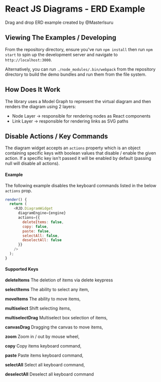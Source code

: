 # React JS Diagrams - ERD Example

Drag and drop ERD example created by @MasterIsuru

## Viewing The Examples / Developing

From the repository directory, ensure you've run `npm install` then run `npm start` to spin up the development server and navigate to `http://localhost:3000`.

Alternatively, you can run `./node_modules/.bin/webpack` from the repository directory to build the demo bundles and run them from the file system.

## How Does It Work

The library uses a Model Graph to represent the virtual diagram and then renders the diagram using
2 layers:
* Node Layer -> responsible for rendering nodes as React components
* Link Layer -> responsible for rendering links as SVG paths

## Disable Actions / Key Commands

The diagram widget accepts an `actions` property which is an object containing specific keys with boolean values that disable / enable the given action. If a specific key isn't passed it will be enabled by default (passing null will disable all actions).

#### Example

The following example disables the keyboard commands listed in the below `actions` prop.

```javascript
render() {
  return (
    <RJD.DiagramWidget
      diagramEngine={engine}
      actions={{
        deleteItems: false,
        copy: false,
        paste: false,
        selectAll: false,
        deselectAll: false
      }}
    />
  );
}
```

#### Supported Keys


__deleteItems__ The deletion of items via delete keypress

__selectItems__ The ability to select any item,

__moveItems__ The ability to move items,

__multiselect__ Shift selecting items,

__multiselectDrag__ Multiselect box selection of items,

__canvasDrag__ Dragging the canvas to move items,

__zoom__ Zoom in / out by mouse wheel,

__copy__ Copy items keyboard command,

__paste__ Paste items keyboard command,

__selectAll__ Select all keyboard command,

__deselectAll__ Deselect all keyboard command
